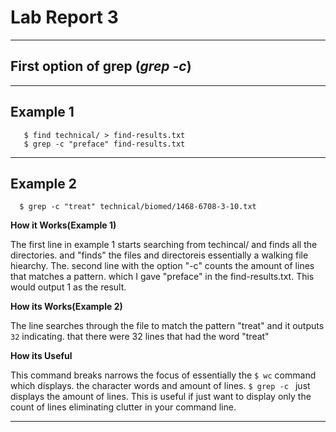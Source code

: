 # Lab Report 3
--- 
  ## First option of grep (*grep -c*)
  
  ---
  Example 1
  ---
  ``` 
     $ find technical/ > find-results.txt
     $ grep -c "preface" find-results.txt
  ```
  ---
  Example 2
  ---
  ```
    $ grep -c "treat" technical/biomed/1468-6708-3-10.txt
  ```
  
  **How it Works(Example 1)** 
  
  The first line in example 1 starts searching from techincal/ and finds all the directories. 
  and "finds" the files and directoreis essentially a walking file hiearchy. The. 
  second line with the option "-c" counts the amount of lines that matches a pattern. 
  which I gave "preface" in the find-results.txt. This would output 1 as the result.
  
  **How its Works(Example 2)**
  
  The line searches through the file to match the pattern "treat" and it outputs ```32``` indicating. 
  that there were 32 lines that had the word "treat"
  
  **How its Useful**
  
  This command breaks narrows the focus of essentially the ``` $ wc ``` command which displays. 
  the character words and amount of lines. ```$ grep -c ``` just displays the amount of lines. This
  is useful if just want to display only the count of lines eliminating clutter in your command line.
 
 --- 
 
 
  
   
